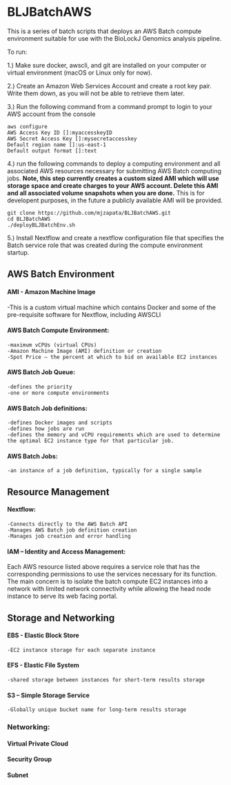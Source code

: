 # BLJBatchAWS
This is a series of batch scripts that deploys an AWS Batch compute environment suitable for use with the BioLockJ Genomics analysis pipeline.  

To run:

1.) Make sure docker, awscli, and git are installed on your computer or virtual environment (macOS or Linux only for now).

2.) Create an Amazon Web Services Account and create a root key pair.  Write them down, as you will not be able to retrieve them later.

3.) Run the following command from a command prompt to login to your AWS account from the console

```
aws configure
AWS Access Key ID []:myaccesskeyID
AWS Secret Access Key []:mysecretaccesskey
Default region name []:us-east-1
Default output format []:text
```
4.) run the following commands to deploy a computing environment and all associated AWS resources necessary for submitting AWS Batch computing jobs.
**Note, this step currently creates a custom sized AMI which will use storage space and create charges to your AWS account. Delete this AMI and all associated volume snapshots when you are done.**  This is for developent purposes, in the future a publicly available AMI will be provided.
```
git clone https://github.com/mjzapata/BLJBatchAWS.git
cd BLJBatchAWS
./deployBLJBatchEnv.sh
```
5.) Install Nextflow and create a nextflow configuration file that specifies the Batch service role that was created during the compute environment startup.


## AWS Batch Environment
#### AMI - Amazon Machine Image
-This is a custom virtual machine which contains Docker and some of the pre-requisite software for Nextflow, including AWSCLI
#### AWS Batch Compute Environment:
	-maximum vCPUs (virtual CPUs)
	-Amazon Machine Image (AMI) definition or creation
	-Spot Price – the percent at which to bid on available EC2 instances
#### AWS Batch Job Queue:
	-defines the priority
	-one or more compute environments
#### AWS Batch Job definitions: 
	-defines Docker images and scripts
	-defines how jobs are run
	-defines the memory and vCPU requirements which are used to determine the optimal EC2 instance type for that particular job.
#### AWS Batch Jobs:
	-an instance of a job definition, typically for a single sample


## Resource Management
#### Nextflow:
	-Connects directly to the AWS Batch API
	-Manages AWS Batch job definition creation
	-Manages job creation and error handling
#### IAM – Identity and Access Management:
Each AWS resource listed above requires a service role that has the corresponding permissions to use the services necessary for its function.  The main concern is to isolate the batch compute EC2 instances into a network with limited network connectivity while allowing the head node instance to serve its web facing portal.

## Storage and Networking
#### EBS - Elastic Block Store
	-EC2 instance storage for each separate instance
#### EFS - Elastic File System
	-shared storage between instances for short-term results storage
#### S3 – Simple Storage Service
	-Globally unique bucket name for long-term results storage
### Networking:
#### Virtual Private Cloud
#### Security Group
#### Subnet


